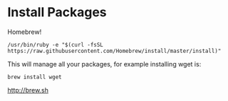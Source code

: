 # Install Packages

Homebrew!

    /usr/bin/ruby -e "$(curl -fsSL https://raw.githubusercontent.com/Homebrew/install/master/install)"

This will manage all your packages, for example installing wget is:

    brew install wget

http://brew.sh
